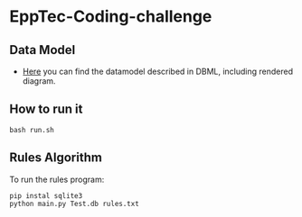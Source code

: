 # EppTec-Coding-challenge

## Data Model

- [Here](https://dbdiagram.io/d/64521061dca9fb07c46a49d7) you can find the datamodel described in DBML, including rendered diagram.

## How to run it

```
bash run.sh
```

## Rules Algorithm
To run the rules program:

```
pip instal sqlite3
python main.py Test.db rules.txt

```
